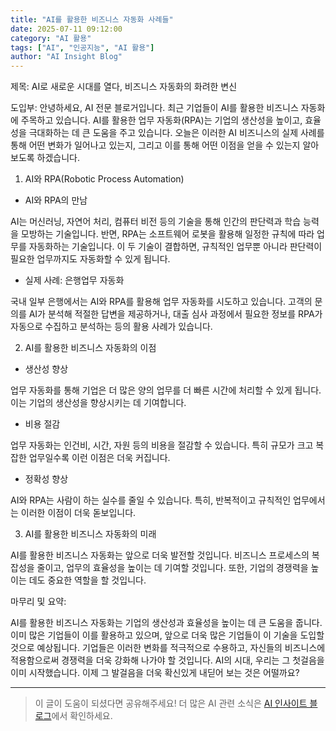 ```yaml
---
title: "AI를 활용한 비즈니스 자동화 사례들"
date: 2025-07-11 09:12:00
category: "AI 활용"
tags: ["AI", "인공지능", "AI 활용"]
author: "AI Insight Blog"
---
```


제목: AI로 새로운 시대를 열다, 비즈니스 자동화의 화려한 변신

도입부: 
안녕하세요, AI 전문 블로거입니다. 최근 기업들이 AI를 활용한 비즈니스 자동화에 주목하고 있습니다. AI를 활용한 업무 자동화(RPA)는 기업의 생산성을 높이고, 효율성을 극대화하는 데 큰 도움을 주고 있습니다. 오늘은 이러한 AI 비즈니스의 실제 사례를 통해 어떤 변화가 일어나고 있는지, 그리고 이를 통해 어떤 이점을 얻을 수 있는지 알아보도록 하겠습니다.

1. AI와 RPA(Robotic Process Automation)

- AI와 RPA의 만남

AI는 머신러닝, 자연어 처리, 컴퓨터 비전 등의 기술을 통해 인간의 판단력과 학습 능력을 모방하는 기술입니다. 반면, RPA는 소프트웨어 로봇을 활용해 일정한 규칙에 따라 업무를 자동화하는 기술입니다. 이 두 기술이 결합하면, 규칙적인 업무뿐 아니라 판단력이 필요한 업무까지도 자동화할 수 있게 됩니다.

- 실제 사례: 은행업무 자동화

국내 일부 은행에서는 AI와 RPA를 활용해 업무 자동화를 시도하고 있습니다. 고객의 문의를 AI가 분석해 적절한 답변을 제공하거나, 대출 심사 과정에서 필요한 정보를 RPA가 자동으로 수집하고 분석하는 등의 활용 사례가 있습니다.

2. AI를 활용한 비즈니스 자동화의 이점

- 생산성 향상

업무 자동화를 통해 기업은 더 많은 양의 업무를 더 빠른 시간에 처리할 수 있게 됩니다. 이는 기업의 생산성을 향상시키는 데 기여합니다.

- 비용 절감

업무 자동화는 인건비, 시간, 자원 등의 비용을 절감할 수 있습니다. 특히 규모가 크고 복잡한 업무일수록 이런 이점은 더욱 커집니다.

- 정확성 향상

AI와 RPA는 사람이 하는 실수를 줄일 수 있습니다. 특히, 반복적이고 규칙적인 업무에서는 이러한 이점이 더욱 돋보입니다.

3. AI를 활용한 비즈니스 자동화의 미래

AI를 활용한 비즈니스 자동화는 앞으로 더욱 발전할 것입니다. 비즈니스 프로세스의 복잡성을 줄이고, 업무의 효율성을 높이는 데 기여할 것입니다. 또한, 기업의 경쟁력을 높이는 데도 중요한 역할을 할 것입니다.

마무리 및 요약:

AI를 활용한 비즈니스 자동화는 기업의 생산성과 효율성을 높이는 데 큰 도움을 줍니다. 이미 많은 기업들이 이를 활용하고 있으며, 앞으로 더욱 많은 기업들이 이 기술을 도입할 것으로 예상됩니다. 기업들은 이러한 변화를 적극적으로 수용하고, 자신들의 비즈니스에 적용함으로써 경쟁력을 더욱 강화해 나가야 할 것입니다. AI의 시대, 우리는 그 첫걸음을 이미 시작했습니다. 이제 그 발걸음을 더욱 확신있게 내딛어 보는 것은 어떨까요?

---

> 이 글이 도움이 되셨다면 공유해주세요! 
> 더 많은 AI 관련 소식은 [AI 인사이트 블로그](https://tonyhwang1004.github.io/ai-insight-blog)에서 확인하세요.
